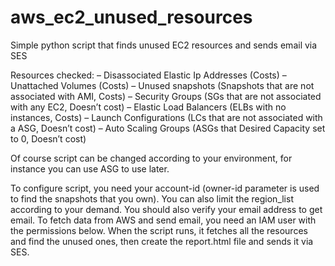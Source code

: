 # aws_ec2_unused_resources
Simple python script that finds unused EC2 resources and sends email via SES

Resources checked:
– Disassociated Elastic Ip Addresses (Costs)
– Unattached Volumes (Costs)
– Unused snapshots (Snapshots that are not associated with AMI, Costs)
– Security Groups (SGs that are not associated with any EC2, Doesn’t cost)
– Elastic Load Balancers (ELBs with no instances, Costs)
– Launch Configurations (LCs that are not associated with a ASG, Doesn’t cost)
– Auto Scaling Groups (ASGs that Desired Capacity set to 0, Doesn’t cost)

Of course script can be changed according to your environment, for instance you can use ASG to use later.

To configure script, you need your account-id (owner-id parameter is used to find the snapshots that you own). You can also limit the region_list according to your demand. You should also verify your email address to get email. To fetch data from AWS and send email, you need an IAM user with the permissions below. When the script runs, it fetches all the resources and find the unused ones, then create the report.html file and sends it via SES.
